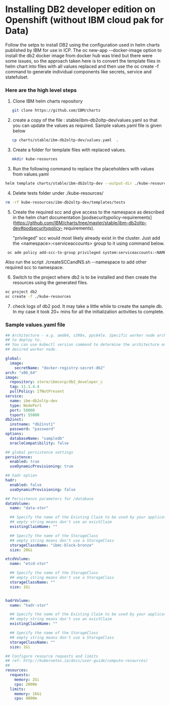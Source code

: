 # Installing DB2 developer edition on Openshift (without IBM cloud pak for Data)



Follow the setps to install DB2 using the configuration used in helm charts published by IBM for use in ICP.
The oc new-app --docker-image option to install the db2 docker image from docker hub was tried but there were some issues, 
so the approach taken here is to convert the template files in helm chart into files with all values replaced and then use
the oc create -f  command to generate individual components like secrets, service and statefulset. 

<!--more-->
### Here are the high level steps
1. Clone IBM helm charts repository 
```bash
   git clone https://github.com/IBM/charts
```
2. create a copy of the file : stable/ibm-db2oltp-dev/values.yaml  so that you can update the values as required. 
   Sample values.yaml file is given below
```bash
   cp charts/stable/ibm-db2oltp-dev/values.yaml  .
```
3. Create a folder for template files with replaced values.
```bash
   mkdir kube-resources
```
3. Run the following command to replace the placeholders with values from values.yaml
```bash
helm template charts/stable/ibm-db2oltp-dev --output-dir ./kube-resources/  --values ./values.yaml  --name db2-release
```
4. Delete tests folder under ./kube-resources/
```bash
rm -rf kube-resources/ibm-db2oltp-dev/templates/tests
```
5. Create the required scc and give access to the namespace as described in the helm chart documentation 
    [podsecuritypolicy-requirements](https://github.com/IBM/charts/tree/master/stable/ibm-db2oltp-dev#podsecuritypolicy- requirements).

   "privileged" scc would most likely already exist in the cluster. Just add  the \<namespace\>:\<serviceaccounts\> group to      it using command below. 

```bash
 oc adm policy add-scc-to-group privileged system:serviceaccounts:<NAMESPACE>
```
   Also run the script ./createSCCandNS.sh --namespace <NAMESPACE>  to add other required scc to namespace.

6. Switch to the project where db2 is to be installed  and then create the resources using the generated files.

```bash
oc project db2
oc create -f ./kube-resources
```

7. check logs of db2 pod. It may take a little while to create the sample db. In my case it took 20+ mins for all the 
initialization activities to complete.



### Sample values.yaml file


```yaml
## Architecture - e.g. amd64, s390x, ppc64le. Specific worker node architecture
## to deploy to.
## You can use kubectl version command to determine the architecture on the
## desired worker node.

global:
  image:
    secretName: "docker-registry-secret-db2"
arch: "x86_64"
image:
  repository: store/ibmcorp/db2_developer_c
  tag: 11.1.4.4
  pullPolicy: IfNotPresent
service:
  name: ibm-db2oltp-dev
  type: NodePort
  port: 50000
  tsport: 55000
db2inst:
  instname: "db2inst1"
  password: "password"
options:
  databaseName: "sampledb"
  oracleCompatibility: false

## global persistence settings
persistence:
  enabled: true
  useDynamicProvisioning: true

## hadr option
hadr:
  enabled: false
  useDynamicProvisioning: false

## Persistence parameters for /database
dataVolume:
  name: "data-stor"

  ## Specify the name of the Existing Claim to be used by your application
  ## empty string means don't use an existClaim
  existingClaimName: ""

  ## Specify the name of the StorageClass
  ## empty string means don't use a StorageClass
  storageClassName: "ibmc-block-bronze"
  size: 20Gi

etcdVolume:
  name: "etcd-stor"

  ## Specify the name of the StorageClass
  ## empty string means don't use a StorageClass
  storageClassName: ""
  size: 1Gi


hadrVolume:
  name: "hadr-stor"

  ## Specify the name of the Existing Claim to be used by your application
  ## empty string means don't use an existClaim
  existingClaimName: ""

  ## Specify the name of the StorageClass
  ## empty string means don't use a StorageClass
  storageClassName: ""
  size: 1Gi

## Configure resource requests and limits
## ref: http://kubernetes.io/docs/user-guide/compute-resources/
##
resources:
  requests:
    memory: 2Gi
    cpu: 2000m
  limits:
    memory: 16Gi
    cpu: 4000m
````

